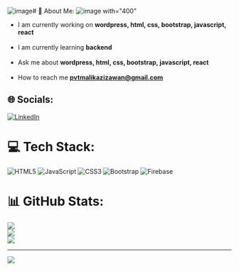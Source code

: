 ![image](https://github.com/malikazizawan/malikazizawan/assets/132234776/84ed907b-dcae-4fb6-b819-00f6f9758e0d)# 💫 About Me:
![image with="400" ](https://github.com/malikazizawan/malikazizawan/assets/132234776/84da9a79-5801-4ca6-8093-56128686674c)
>
- I am currently working on **wordpress, html, css, bootstrap, javascript, react**<br><br>
- I am currently learning **backend**<br><br>
- Ask me about **wordpress, html, css, bootstrap, javascript, react**<br><br>
- How to reach me **pvtmalikazizawan@gmail.com**


## 🌐 Socials:
[![LinkedIn](https://img.shields.io/badge/LinkedIn-%230077B5.svg?logo=linkedin&logoColor=white)](https://linkedin.com/in/https://www.linkedin.com/in/aziz-awan-2228b0273/) 

# 💻 Tech Stack:
![HTML5](https://img.shields.io/badge/html5-%23E34F26.svg?style=for-the-badge&logo=html5&logoColor=white) ![JavaScript](https://img.shields.io/badge/javascript-%23323330.svg?style=for-the-badge&logo=javascript&logoColor=%23F7DF1E) ![CSS3](https://img.shields.io/badge/css3-%231572B6.svg?style=for-the-badge&logo=css3&logoColor=white) ![Bootstrap](https://img.shields.io/badge/bootstrap-%238511FA.svg?style=for-the-badge&logo=bootstrap&logoColor=white) ![Firebase](https://img.shields.io/badge/Firebase-039BE5?style=for-the-badge&logo=Firebase&logoColor=white)
# 📊 GitHub Stats:
![](https://github-readme-stats.vercel.app/api?username=malikazizawan&theme=default&hide_border=true&include_all_commits=false&count_private=false)<br/>
![](https://github-readme-streak-stats.herokuapp.com/?user=malikazizawan&theme=default&hide_border=true)<br/>
![](https://github-readme-stats.vercel.app/api/top-langs/?username=malikazizawan&theme=default&hide_border=true&include_all_commits=false&count_private=false&layout=compact)

---
[![](https://visitcount.itsvg.in/api?id=malikazizawan&icon=0&color=0)](https://visitcount.itsvg.in)

<!-- Proudly created with GPRM ( https://gprm.itsvg.in ) -->
